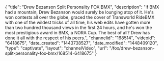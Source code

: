 {
    "title": "Drew Bezanson Split Personality FOX BMX",
    "description": "If BMX had a mountain, Drew Bezanson would surely be lounging atop of it. He's won contests all over the globe, graced the cover of Transworld RideBMX with one of the wildest tricks of all time, his web edits have gotten more than two hundred thousand views in the first 24 hours, and he's won the most prestigious award in BMX, a NORA Cup. The best of all? Drew has done it all with the respect of his peers.",
    "channelid": "168514",
    "videoid": "6418675",
    "date_created": "1443738527",
    "date_modified": "1448409120",
    "type": "captivate",
    "layout": "channelVideo",
    "url": "\/fox\/drew-bezanson-split-personality-fox-bmx\/168514-6418675"
}